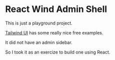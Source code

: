 # React Wind Admin Shell

This is just a playground project.

[Tailwind UI](https://tailwindui.com/) has some really nice free examples.

It did not have an admin sidebar.

So I took it as an exercize to build one using React.